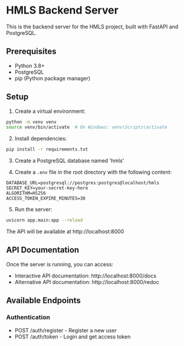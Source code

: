# HMLS Backend Server

This is the backend server for the HMLS project, built with FastAPI and PostgreSQL.

## Prerequisites

- Python 3.8+
- PostgreSQL
- pip (Python package manager)

## Setup

1. Create a virtual environment:
```bash
python -m venv venv
source venv/bin/activate  # On Windows: venv\Scripts\activate
```

2. Install dependencies:
```bash
pip install -r requirements.txt
```

3. Create a PostgreSQL database named 'hmls'

4. Create a `.env` file in the root directory with the following content:
```
DATABASE_URL=postgresql://postgres:postgres@localhost/hmls
SECRET_KEY=your-secret-key-here
ALGORITHM=HS256
ACCESS_TOKEN_EXPIRE_MINUTES=30
```

5. Run the server:
```bash
uvicorn app.main:app --reload
```

The API will be available at http://localhost:8000

## API Documentation

Once the server is running, you can access:
- Interactive API documentation: http://localhost:8000/docs
- Alternative API documentation: http://localhost:8000/redoc

## Available Endpoints

### Authentication
- POST /auth/register - Register a new user
- POST /auth/token - Login and get access token 